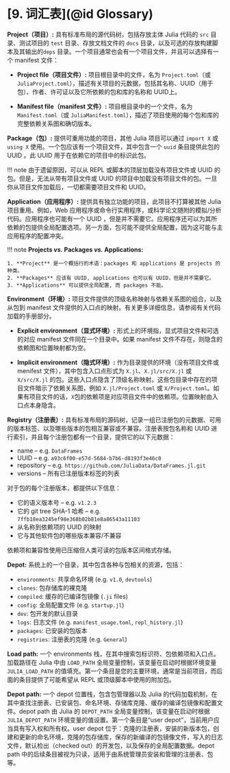 
# [**9.** 词汇表](@id Glossary)

**Project（项目）:** 具有标准布局的源代码树，包括存放主体 Julia 代码的 `src` 目录、测试项目的 `test` 目录、存放文档文件的 `docs` 目录，以及可选的存放构建脚本及其输出的`deps` 目录。一个项目通常也会有一个项目文件，并且可以选择有一个 manifest 文件：

- **Project file（项目文件）:** 项目根目录中的文件，名为 `Project.toml`（或 `JuliaProject.toml`），描述有关项目的元数据，包括其名称、UUID（用于包）、作者、许可证以及它所依赖的包和库的名称和 UUID上。

- **Manifest file（manifest 文件）:** 项目根目录中的一个文件，名为 `Manifest.toml`（或 `JuliaManifest.toml`），描述了项目使用的每个包和库的完整依赖关系图和确切版本。

**Package（包）:** 提供可重用功能的项目，其他 Julia 项目可以通过 `import X` 或 `using X` 使用。一个包应该有一个项目文件，其中包含一个 `uuid` 条目提供此包的 UUID 。此 UUID 用于在依赖它的项目中的标识此包。

!!! note
    由于遗留原因，可以从 REPL 或脚本的顶层加载没有项目文件或 UUID 的包。但是，无法从带有项目文件或 UUID 的项目中加载没有项目文件的包。一旦你从项目文件加载后，一切都需要项目文件和 UUID。

**Application（应用程序）:** 提供具有独立功能的项目，此项目不打算被其他 Julia 项目重用。例如，Web 应用程序或命令行实用程序，或科学论文随附的模拟/分析代码。应用程序也可能有一个 UUID ，但是并不需要它。应用程序还可以为其所依赖的包提供全局配置选项。另一方面，包可能不提供全局配置，因为这可能与主应用程序的配置冲突。

!!! note
    **Projects _vs._ Packages _vs._ Applications:**

    1. **Project** 是一个概括行的术语：packages 和 applications 是 projects 的种类。
    2. **Packages** 应该有 UUID, applications 也可以有 UUID，但是并不需要它。
    3. **Applications** 可以提供全局配置, 而 packages 不能。

**Environment（环境）:** 项目文件提供的顶级名称映射与依赖关系图的组合，以及从包到 manifest 文件提供的入口点的映射。有关更多详细信息，请参阅有关代码加载的手册部分。

- **Explicit environment（显式环境）:** 形式上的环境指，显式项目文件和可选的对应 manifest 文件同在一个目录中。如果 manifest 文件不存在，则隐含的依赖图和位置映射都为空。

- **Implicit environment（隐式环境）:** 作为目录提供的环境（没有项目文件或 menifest 文件），其中包含入口点形式为 `X.jl`、`X.jl/src/X.jl` 或 `X/src/X.jl` 的包。这些入口点隐含了顶级名称映射。这些包目录中存在的项目文件暗示了依赖关系图，例如 `X.jl/Project.toml` 或 `X/Project.toml`。如果有项目文件的话，`X`包的依赖项是对应项目文件中的依赖项。位置映射由入口点本身隐含。

**Registry（注册表）:** 具有标准布局的源码树，记录一组已注册包的元数据、可用的版本标签、以及哪些版本的包相互兼容或不兼容。注册表按包名称和 UUID 进行索引，并且每个注册包都有一个目录，提供它的以下元数据：

- name – e.g. `DataFrames`
- UUID – e.g. `a93c6f00-e57d-5684-b7b6-d8193f3e46c0`
- repository – e.g. `https://github.com/JuliaData/DataFrames.jl.git`
- versions – 所有已注册版本标签的列表

对于包的每个注册版本，都提供以下信息：

- 它的语义版本号 – e.g. `v1.2.3`
- 它的 git tree SHA-1 哈希 – e.g. `7ffb18ea3245ef98e368b02b81e8a86543a11103`
- 从名称到依赖项的 UUID 的映射
- 它与其他软件包的哪些版本兼容/不兼容

依赖项和兼容性使用已压缩但人类可读的包版本区间格式存储。

**Depot:** 系统上的一个目录，其中包含各种与包相关的资源，包括：

- `environments`: 共享命名环境 (e.g. `v1.0`, `devtools`)
- `clones`: 包存储库的裸克隆
- `compiled`: 缓存的已编译包镜像 (`.ji` files)
- `config`: 全局配置文件 (e.g. `startup.jl`)
- `dev`: 包开发的默认目录
- `logs`: 日志文件 (e.g. `manifest_usage.toml`, `repl_history.jl`)
- `packages`: 已安装的包版本
- `registries`: 注册表的克隆 (e.g. `General`)

**Load path:** 一个 environments 栈，在其中搜索包标识符、包依赖项和入口点。加载路径在 Julia 中由 `LOAD_PATH` 全局变量控制，该变量在启动时根据环境变量 `JULIA_LOAD_PATH` 的值填充。第一个条目是您的主要环境，通常是当前项目，而后面的条目提供了可能希望从 REPL 或顶级脚本中使用的附加包。

**Depot path:** 一个 depot 位置栈，包含包管理器以及 Julia 的代码加载机制，在其中查找注册表、已安装包、命名环境、存储库克隆、缓存的编译包镜像和配置文件。depot path 由 Julia 的 `DEPOT_PATH` 全局变量控制，该变量在启动时根据 `JULIA_DEPOT_PATH` 环境变量的值设置。第一个条目是“user depot”，当前用户应当具有写入权和所有权。user depot 位于：克隆的注册表，安装的新版本包，创建和更新的命名环境，克隆的包存储库，保存的新编译的包镜像文件，写入的日志文件，默认检出（checked out）的开发包，以及保存的全局配置数据。depot path 中的后续条目被视为只读，适用于由系统管理员安装和管理的注册表、包等。

